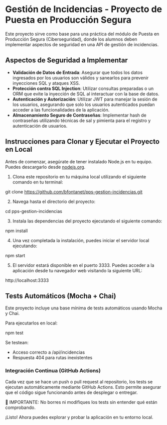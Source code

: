 # Gestión de Incidencias - Proyecto de Puesta en Producción Segura

Este proyecto sirve como base para una práctica del módulo de Puesta en Producción Segura (Ciberseguridad), donde los alumnos deben implementar aspectos de seguridad en una API de gestión de incidencias.

## Aspectos de Seguridad a Implementar

- **Validación de Datos de Entrada**: Asegurar que todos los datos ingresados por los usuarios son válidos y sanearlos para prevenir inyecciones SQL y ataques XSS.
- **Protección contra SQL Injection**: Utilizar consultas preparadas o un ORM que evite la inyección de SQL al interactuar con la base de datos.
- **Autenticación y Autorización**: Utilizar JWT para manejar la sesión de los usuarios, asegurando que solo los usuarios autenticados puedan acceder a las funcionalidades de la aplicación.
- **Almacenamiento Seguro de Contraseñas**: Implementar hash de contraseñas utilizando técnicas de sal y pimienta para el registro y autenticación de usuarios.

## Instrucciones para Clonar y Ejecutar el Proyecto en Local

Antes de comenzar, asegúrate de tener instalado Node.js en tu equipo. Puedes descargarlo desde [nodejs.org](https://nodejs.org/).

1. Clona este repositorio en tu máquina local utilizando el siguiente comando en tu terminal:

  git clone https://github.com/bfontanet/pps-gestion-incidencias.git

2. Navega hasta el directorio del proyecto:

  cd pps-gestion-incidencias

3. Instala las dependencias del proyecto ejecutando el siguiente comando:

  npm install

4. Una vez completada la instalación, puedes iniciar el servidor local ejecutando:

  npm start

5. El servidor estará disponible en el puerto 3333. Puedes acceder a la aplicación desde tu navegador web visitando la siguiente URL:

  http://localhost:3333

## Tests Automáticos (Mocha + Chai)
Este proyecto incluye una base mínima de tests automáticos usando Mocha y Chai.

Para ejecutarlos en local:

npm test

Se testean:
- Acceso correcto a /api/incidencias
- Respuesta 404 para rutas inexistentes

### Integración Continua (GitHub Actions)
Cada vez que se hace un push o pull request al repositorio, los tests se ejecutan automáticamente mediante GitHub Actions.
Esto permite asegurar que el código sigue funcionando antes de desplegar o entregar.

📌 IMPORTANTE: No borres ni modifiques los tests sin entender qué están comprobando.


¡Listo! Ahora puedes explorar y probar la aplicación en tu entorno local.
